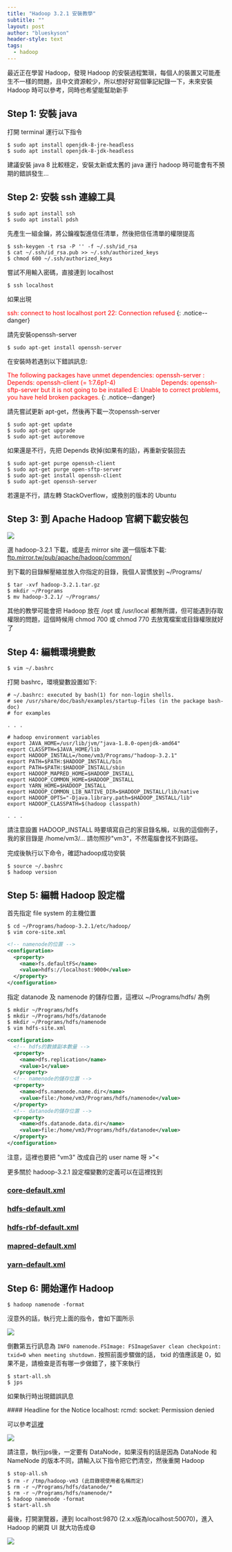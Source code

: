 ```yaml
---
title: "Hadoop 3.2.1 安裝教學"
subtitle: ""
layout: post
author: "blueskyson"
header-style: text
tags:
  - hadoop
---
```


最近正在學習 Hadoop，發現 Hadoop 的安裝過程繁瑣，每個人的裝置又可能產生不一樣的問題，且中文資源較少，所以想好好寫個筆記紀錄一下，未來安裝 Hadoop 時可以參考，同時也希望能幫助新手

## Step 1: 安裝 java

打開 terminal 運行以下指令

```non
$ sudo apt install openjdk-8-jre-headless
$ sudo apt install openjdk-8-jdk-headless
```

建議安裝 java 8 比較穩定，安裝太新或太舊的 java 運行 hadoop 時可能會有不預期的錯誤發生...

## Step 2: 安裝 ssh 連線工具

```non
$ sudo apt install ssh
$ sudo apt install pdsh
```

先產生一組金鑰，將公鑰複製進信任清單，然後把信任清單的權限提高

```non
$ ssh-keygen -t rsa -P '' -f ~/.ssh/id_rsa
$ cat ~/.ssh/id_rsa.pub >> ~/.ssh/authorized_keys
$ chmod 600 ~/.ssh/authorized_keys
```

嘗試不用輸入密碼，直接連到 localhost

```non
$ ssh localhost
```

如果出現

<span style="color: red">
ssh: connect to host localhost port 22: Connection refused
</span>
{: .notice--danger}

請先安裝openssh-server

```non
$ sudo apt-get install openssh-server
```

在安裝時若遇到以下錯誤訊息:

<span style="color: red">
The following packages have unmet dependencies:  
openssh-server : Depends: openssh-client (= 1:7.6p1-4)  
&emsp;&emsp;&emsp;&emsp;&emsp;&emsp;&emsp;&nbsp;Depends: openssh-sftp-server but it is not going to be installed  
E: Unable to correct problems, you have held broken packages.
</span>
{: .notice--danger}

請先嘗試更新 apt-get，然後再下載一次openssh-server

```non
$ sudo apt-get update
$ sudo apt-get upgrade
$ sudo apt-get autoremove
```

如果還是不行，先把 Depends 砍掉(如果有的話)，再重新安裝回去

```non
$ sudo apt-get purge openssh-client
$ sudo apt-get purge open-sftp-server
$ sudo apt-get install openssh-client
$ sudo apt-get openssh-server
```

若還是不行，請左轉 StackOverflow，或換別的版本的 Ubuntu

## Step 3: 到 Apache Hadoop 官網下載安裝包

![](https://i.imgur.com/ljoWq7t.jpg)

選 hadoop-3.2.1 下載，或是去 mirror site 選一個版本下載: [ftp.mirror.tw/pub/apache/hadoop/common/](http://ftp.mirror.tw/pub/apache/hadoop/common/)

到下載的目錄解壓縮並放入你指定的目錄，我個人習慣放到
~/Programs/

```non
$ tar -xvf hadoop-3.2.1.tar.gz
$ mkdir ~/Programs
$ mv hadoop-3.2.1/ ~/Programs/
```

其他的教學可能會把 Hadoop 放在 /opt 或 /usr/local 都無所謂，但可能遇到存取權限的問題，這個時候用 chmod 700 或 chmod 770 去放寬檔案或目錄權限就好了

## Step 4: 編輯環境變數

```non
$ vim ~/.bashrc
```

打開 bashrc，環境變數設置如下:

```non
# ~/.bashrc: executed by bash(1) for non-login shells.
# see /usr/share/doc/bash/examples/startup-files (in the package bash-doc)
# for examples

. . .

# hadoop environment variables
export JAVA_HOME=/usr/lib/jvm/"java-1.8.0-openjdk-amd64"
export CLASSPTH=$JAVA_HOME/lib
export HADOOP_INSTALL=/home/vm3/Programs/"hadoop-3.2.1"
export PATH=$PATH:$HADOOP_INSTALL/bin
export PATH=$PATH:$HADOOP_INSTALL/sbin
export HADOOP_MAPRED_HOME=$HADOOP_INSTALL
export HADOOP_COMMON_HOME=$HADOOP_INSTALL
export YARN_HOME=$HADOOP_INSTALL
export HADOOP_COMMON_LIB_NATIVE_DIR=$HADOOP_INSTALL/lib/native
export HADOOP_OPTS="-Djava.library.path=$HADOOP_INSTALL/lib"
export HADOOP_CLASSPATH=$(hadoop classpath)

. . .
```

請注意設置 HADOOP_INSTALL 時要填寫自己的家目錄名稱，以我的這個例子，我的家目錄是 /home/vm3/... 請勿照抄"vm3"，不然電腦會找不到路徑。

完成後執行以下命令，確認hadoop成功安裝

```non
$ source ~/.bashrc
$ hadoop version
```

## Step 5: 編輯 Hadoop 設定檔

首先指定 file system 的主機位置

```non
$ cd ~/Programs/hadoop-3.2.1/etc/hadoop/
$ vim core-site.xml
```

```xml
<!-- namenode的位置 -->
<configuration>
  <property>
    <name>fs.defaultFS</name>
    <value>hdfs://localhost:9000</value>
  </property>
</configuration>
```

指定 datanode 及 namenode 的儲存位置，這裡以 ~/Programs/hdfs/ 為例

```non
$ mkdir ~/Programs/hdfs
$ mkdir ~/Programs/hdfs/datanode
$ mkdir ~/Programs/hdfs/namenode
$ vim hdfs-site.xml
```

```xml
<configuration>
  <!-- hdfs的數據副本數量 -->
  <property>
    <name>dfs.replication</name>
    <value>1</value>
  </property>
  <!-- namenode的儲存位置 -->
  <property>
    <name>dfs.namenode.name.dir</name>
    <value>file:/home/vm3/Programs/hdfs/namenode</value>
  </property>
  <!-- datanode的儲存位置 -->
  <property>
    <name>dfs.datanode.data.dir</name>
    <value>file:/home/vm3/Programs/hdfs/datanode</value>
  </property>
</configuration>
```

注意，這裡也要把 "vm3" 改成自己的 user name 呀 >"<

更多關於 hadoop-3.2.1 設定檔變數的定義可以在這裡找到

### [core-default.xml](https://hadoop.apache.org/docs/stable/hadoop-project-dist/hadoop-common/core-default.xml)

### [hdfs-default.xml](https://hadoop.apache.org/docs/stable/hadoop-project-dist/hadoop-hdfs/hdfs-default.xml)

### [hdfs-rbf-default.xml](https://hadoop.apache.org/docs/stable/hadoop-project-dist/hadoop-hdfs-rbf/hdfs-rbf-default.xml)

### [mapred-default.xml](https://hadoop.apache.org/docs/stable/hadoop-mapreduce-client/hadoop-mapreduce-client-core/mapred-default.xml)

### [yarn-default.xml](https://hadoop.apache.org/docs/stable/hadoop-yarn/hadoop-yarn-common/yarn-default.xml)

## Step 6: 開始運作 Hadoop

```non
$ hadoop namenode -format
```

沒意外的話，執行完上面的指令，會如下圖所示

![](https://i.imgur.com/nd8OEpj.jpg)

倒數第五行訊息為
`INFO namenode.FSImage: FSImageSaver clean checkpoint: txid=0 when meeting shutdown.` 
按照前面步驟做的話， txid 的值應該是 0，如果不是，請檢查是否有哪一步做錯了，接下來執行

```non
$ start-all.sh
$ jps
```

如果執行時出現錯誤訊息

<div class="notice" markdown="0">
#### Headline for the Notice
localhost: rcmd: socket: Permission denied
</div>



可以參考[這裡](https://stackoverflow.com/questions/42756555/permission-denied-error-while-running-start-dfs-sh)

![](https://i.imgur.com/MhfzTui.jpg)

請注意，執行jps後，一定要有 DataNode，如果沒有的話是因為 DataNode 和 NameNode 的版本不同，請輸入以下指令把它們清空，然後重開 Hadoop

```non
$ stop-all.sh
$ rm -r /tmp/hadoop-vm3 (此目錄視使用者名稱而定)
$ rm -r ~/Programs/hdfs/datanode/*
$ rm -r ~/Programs/hdfs/namenode/*
$ hadoop namenode -format
$ start-all.sh
```

最後，打開瀏覽器，連到 localhost:9870 (2.x.x版為localhost:50070)，進入 Hadoop 的網頁 UI 就大功告成:smile:

![](https://i.imgur.com/xlVB6QJ.jpg)